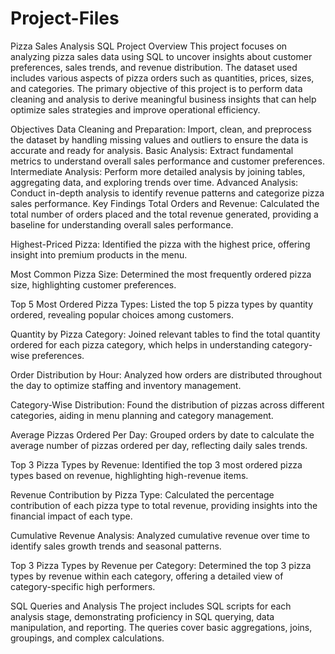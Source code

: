 # Project-Files
Pizza Sales Analysis SQL Project
Overview
This project focuses on analyzing pizza sales data using SQL to uncover insights about customer preferences, sales trends, and revenue distribution. The dataset used includes various aspects of pizza orders such as quantities, prices, sizes, and categories. The primary objective of this project is to perform data cleaning and analysis to derive meaningful business insights that can help optimize sales strategies and improve operational efficiency.

Objectives
Data Cleaning and Preparation: Import, clean, and preprocess the dataset by handling missing values and outliers to ensure the data is accurate and ready for analysis.
Basic Analysis: Extract fundamental metrics to understand overall sales performance and customer preferences.
Intermediate Analysis: Perform more detailed analysis by joining tables, aggregating data, and exploring trends over time.
Advanced Analysis: Conduct in-depth analysis to identify revenue patterns and categorize pizza sales performance.
Key Findings
Total Orders and Revenue: Calculated the total number of orders placed and the total revenue generated, providing a baseline for understanding overall sales performance.

Highest-Priced Pizza: Identified the pizza with the highest price, offering insight into premium products in the menu.

Most Common Pizza Size: Determined the most frequently ordered pizza size, highlighting customer preferences.

Top 5 Most Ordered Pizza Types: Listed the top 5 pizza types by quantity ordered, revealing popular choices among customers.

Quantity by Pizza Category: Joined relevant tables to find the total quantity ordered for each pizza category, which helps in understanding category-wise preferences.

Order Distribution by Hour: Analyzed how orders are distributed throughout the day to optimize staffing and inventory management.

Category-Wise Distribution: Found the distribution of pizzas across different categories, aiding in menu planning and category management.

Average Pizzas Ordered Per Day: Grouped orders by date to calculate the average number of pizzas ordered per day, reflecting daily sales trends.

Top 3 Pizza Types by Revenue: Identified the top 3 most ordered pizza types based on revenue, highlighting high-revenue items.

Revenue Contribution by Pizza Type: Calculated the percentage contribution of each pizza type to total revenue, providing insights into the financial impact of each type.

Cumulative Revenue Analysis: Analyzed cumulative revenue over time to identify sales growth trends and seasonal patterns.

Top 3 Pizza Types by Revenue per Category: Determined the top 3 pizza types by revenue within each category, offering a detailed view of category-specific high performers.

SQL Queries and Analysis
The project includes SQL scripts for each analysis stage, demonstrating proficiency in SQL querying, data manipulation, and reporting. The queries cover basic aggregations, joins, groupings, and complex calculations.
